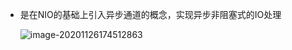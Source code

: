 - 是在NIO的基础上引入异步通道的概念，实现异步非阻塞式的IO处理

  ![image-20201126174512863](https://kingcall.oss-cn-hangzhou.aliyuncs.com/blog/img/2020/11/26/17:45:13-image-20201126174512863.png)

